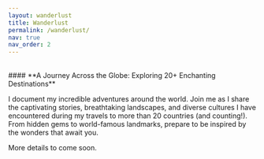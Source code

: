 ```yaml
---
layout: wanderlust
title: Wanderlust
permalink: /wanderlust/
nav: true
nav_order: 2
---
```


<br />
#### **A Journey Across the Globe: Exploring 20+ Enchanting Destinations**

I document my incredible adventures around the world. Join me as I share the captivating stories, breathtaking landscapes, and diverse cultures I have encountered during my travels to more than 20 countries (and counting!). From hidden gems to world-famous landmarks, prepare to be inspired by the wonders that await you.

More details to come soon.